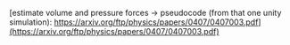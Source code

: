 [estimate volume and pressure forces -> pseudocode \(from that one unity simulation\): https://arxiv.org/ftp/physics/papers/0407/0407003.pdf](https://arxiv.org/ftp/physics/papers/0407/0407003.pdf)
